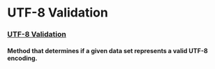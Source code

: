 # UTF-8 Validation

### [UTF-8 Validation](./0-validate_utf8.py)
#### Method that determines if a given data set represents a valid UTF-8 encoding.